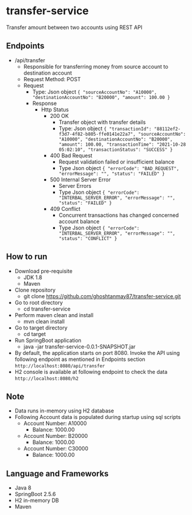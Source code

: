 # transfer-service
Transfer amount between two accounts using REST API

## Endpoints

* /api/transfer
  * Responsible for transferring money from source account to destination account
  * Request Method: POST
  * Request 
    * Type: Json object
    ``{
      "sourceAccountNo": "A10000",
      "destinationAccountNo": "B20000",
      "amount": 100.00
      }``
    * Response
      * Http Status
        * 200 OK
          * Transfer object with transfer details
          * Type: Json object
          ``{
            "transactionId": "88112ef2-f3d7-4f82-b805-ffe0141e22a7",
            "sourceAccountNo": "A10000",
            "destinationAccountNo": "B20000",
            "amount": 100.00,
            "transactionTime": "2021-10-28 05:02:10",
            "transactionStatus": "SUCCESS"
            }``
        * 400 Bad Request
          * Request validation failed or insufficient balance 
          * Type Json object
          ``{
          "errorCode": "BAD_REQUEST",
          "errorMessage": "",
          "status": "FAILED"
          }``
        * 500 Internal Server Error
          * Server Errors
          * Type Json object
            ``{
            "errorCode": "INTERBAL_SERVER_ERROR",
            "errorMessage": "",
            "status": "FAILED"
            }``
        * 409 Conflict
          * Concurrent transactions has changed concerned account balance
          * Type Json object
            ``{
            "errorCode": "INTERBAL_SERVER_ERROR",
            "errorMessage": "",
            "status": "CONFLICT"
            }``

## How to run

* Download pre-requisite
  * JDK 1.8
  * Maven
* Clone repository
  * git clone https://github.com/ghoshtanmay87/transfer-service.git
* Go to root directory
  * cd transfer-service
* Perform maven clean and install
  * mvn clean install
* Go to target directory
  * cd target
* Run SpringBoot application
  * java -jar transfer-service-0.0.1-SNAPSHOT.jar
* By default, the application starts on port 8080. Invoke the API using following endpoint as mentioned in Endpoints section
  ``http://localhost:8080/api/transfer``
* H2 console is available at following endpoint to check the data
  ``http://localhost:8080/h2``

## Note

* Data runs in-memory using H2 database
* Following Account data is populated during startup using sql scripts
  * Account Number: A10000
    * Balance: 1000.00
  * Account Number: B20000
    * Balance: 1000.00
  * Account Number: C30000
    * Balance: 1000.00

## Language and Frameworks

* Java 8
* SpringBoot 2.5.6
* H2 in-memory DB
* Maven
